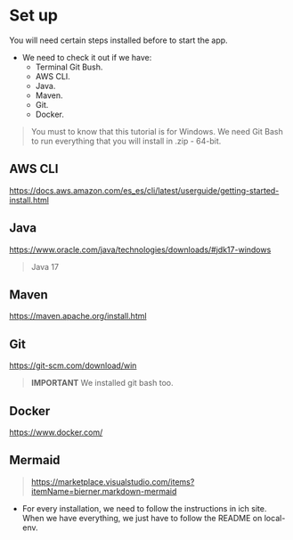 # Set up 
You will need certain steps installed before to start the app.

- We need to check it out if we have:
    * Terminal Git Bush.
    * AWS CLI.
    * Java.
    * Maven.
    * Git.
    * Docker.
> You must to know that this tutorial is for Windows. We need Git Bash to run everything that you will install in .zip - 64-bit.

## AWS CLI
https://docs.aws.amazon.com/es_es/cli/latest/userguide/getting-started-install.html
## Java
https://www.oracle.com/java/technologies/downloads/#jdk17-windows
> Java 17 
## Maven
https://maven.apache.org/install.html
## Git
https://git-scm.com/download/win
> **IMPORTANT**  We installed git bash too.  
## Docker
https://www.docker.com/
## Mermaid
> https://marketplace.visualstudio.com/items?itemName=bierner.markdown-mermaid


- For every installation, we need to follow the instructions in ich site.
When we have everything, we just have to follow the README on local-env. 